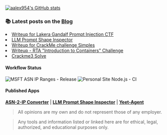  
[![aalex954's GitHub stats](https://github-readme-stats.vercel.app/api?username=aalex954&theme=transparent&hide=contribs)](https://github.com/anuraghazra/github-readme-stats)

### 📚 Latest posts on the [Blog](https://www.alexfronteddu.com)
<!-- BLOG-POST-LIST:START -->
<li><a href="https://www.alexfronteddu.com/posts/gandalf-ctf-post/">Writeup for Lakera Gandalf Prompt Injection CTF</a></li>
<li><a href="https://www.alexfronteddu.com/posts/LLM_prompt_shape_explorer_post/">LLM Prompt Shape Inspector</a></li>
<li><a href="https://www.alexfronteddu.com/posts/CrackMe_Imp_post/">Writeup for CrackMe challenge Simples</a></li>
<li><a href="https://www.alexfronteddu.com/posts/rta-ctf-docker-post/">Writeup - RTA &quot;Introduction to Containers&quot; Challenge</a></li>
<li><a href="https://www.alexfronteddu.com/posts/crackme3-solution-post/">Crackme3 Solve</a></li>
<!-- BLOG-POST-LIST:END -->

#### Workflow Status

![MSFT ASN IP Ranges - Release](https://github.com/aalex954/MSFT-IP-Tracker/actions/workflows/build_and_release.yml/badge.svg?branch=master)
![Personal Site Node.js - CI](https://github.com/aalex954/personal-site/actions/workflows/node.js.yml/badge.svg?event=push)

#### Published Apps

**[ASN-2-IP Converter](https://asn-2-ip.streamlit.app/)** | **[LLM Prompt Shape Inspector](https://promptshapeinspector.streamlit.app/)** | **[Yeet-Agent](https://yeet-it.streamlit.app/)**

> All opinions are my own and do not represent those of any employer.

> Any tools and information listed or linked here are for ethical, legal, authorized, and educational purposes only.
